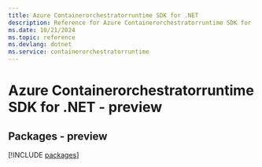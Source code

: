 ```yaml
---
title: Azure Containerorchestratorruntime SDK for .NET
description: Reference for Azure Containerorchestratorruntime SDK for .NET
ms.date: 10/21/2024
ms.topic: reference
ms.devlang: dotnet
ms.service: containerorchestratorruntime
---
```

# Azure Containerorchestratorruntime SDK for .NET - preview
## Packages - preview
[!INCLUDE [packages](containerorchestratorruntime-index.md)]